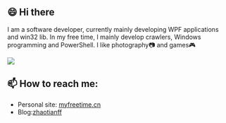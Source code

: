 ## 😄 Hi there
I am a software developer, currently mainly developing WPF applications and win32 lib. In my free time, I mainly develop crawlers, Windows programming and PowerShell. I like photography📷 and games🎮  
 
![](https://github-readme-stats.vercel.app/api?username=zhaotianff&show_icons=true&theme=vue)  

##  📫 How to reach me:
* Personal site: [myfreetime.cn](https://myfreetime.cn)
* Blog:[zhaotianff](https://www.cnblogs.com/zhaotianff)
